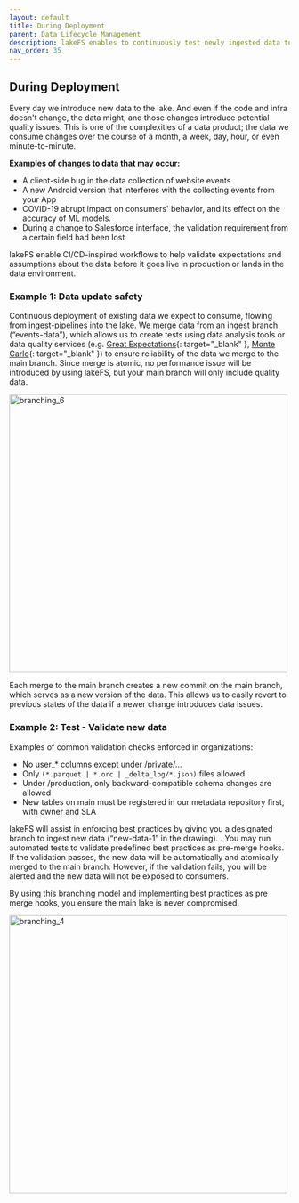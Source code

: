 ```yaml
---
layout: default
title: During Deployment
parent: Data Lifecycle Management
description: lakeFS enables to continuously test newly ingested data to ensure data quality requirements are met
nav_order: 35
---
```


## During Deployment

Every day we introduce new data to the lake. And even if the code and infra doesn't change, the data might, and those changes introduce potential quality issues. This is one of the complexities of a data product; the data we consume changes over the course of a month, a week, day, hour, or even minute-to-minute.

**Examples of changes to data that may occur:**
 - A client-side bug in the data collection of website events
 - A new Android version that interferes with the collecting events from your App
 - COVID-19 abrupt impact on consumers' behavior, and its effect on the accuracy of ML models.
 - During a change to Salesforce interface, the validation requirement from a certain field had been lost

lakeFS enable CI/CD-inspired workflows to help validate expectations and assumptions about the data before it goes live in production or lands in the data environment.

### Example 1: Data update safety

Continuous deployment of existing data we expect to consume, flowing from ingest-pipelines into the lake. We merge data from an ingest branch (“events-data”), which allows us to create tests using data analysis tools or data quality services (e.g. [Great Expectations](https://greatexpectations.io/){: target="_blank" }, [Monte Carlo](https://www.montecarlodata.com/){: target="_blank" }) to ensure reliability of the data we merge to the main branch. Since merge is atomic, no performance issue will be introduced by using lakeFS, but your main branch will only include quality data. 

<img src="{{ site.baseurl }}/assets/img/branching_6.png" alt="branching_6" width="500px"/>

Each merge to the main branch creates a new commit on the main branch, which serves as a new version of the data. This allows us to easily revert to previous states of the data if a newer change introduces data issues.

### Example 2: Test - Validate new data

Examples of common validation checks enforced in organizations:  

 - No user_* columns except under /private/...
 - Only `(*.parquet | *.orc | _delta_log/*.json)` files allowed
 - Under /production, only backward-compatible schema changes are allowed
 - New tables on main must be registered in our metadata repository first, with owner and SLA

lakeFS will assist in enforcing best practices by giving you a designated branch to ingest new data (“new-data-1” in the drawing). . You may run automated tests to validate predefined best practices as pre-merge hooks. If the validation passes, the new data will be automatically and atomically merged to the main branch. However, if the validation fails, you will be alerted and the new data will not be exposed to consumers.

By using this branching model and implementing best practices as pre merge hooks, you ensure the main lake is never compromised.

<img src="{{ site.baseurl }}/assets/img/branching_4.png" alt="branching_4" width="500px"/>

